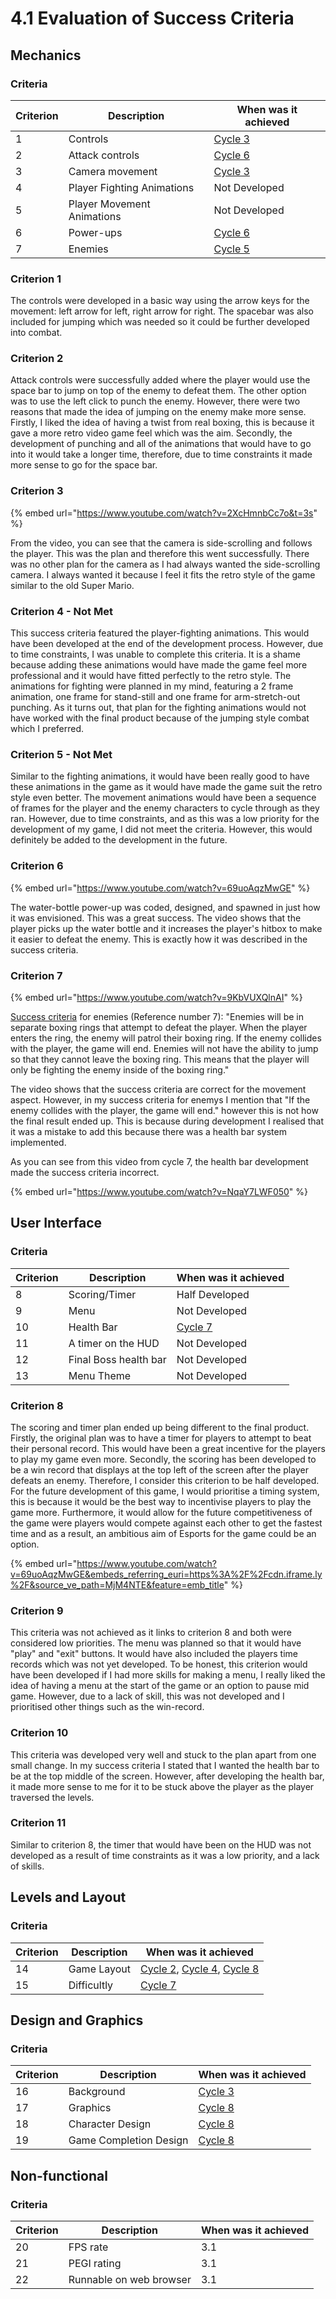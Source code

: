 # 4.1 Evaluation of Success Criteria

## Mechanics

### Criteria

| Criterion | Description                | When was it achieved                              |
| --------- | -------------------------- | ------------------------------------------------- |
| 1         | Controls                   | [Cycle 3](../design-and-development/cycle-1-2.md) |
| 2         | Attack controls            | [Cycle 6](../design-and-development/cycle-1-5.md) |
| 3         | Camera movement            | [Cycle 3](../design-and-development/cycle-1-2.md) |
| 4         | Player Fighting Animations | Not Developed                                     |
| 5         | Player Movement Animations | Not Developed                                     |
| 6         | Power-ups                  | [Cycle 6](../design-and-development/cycle-1-5.md) |
| 7         | Enemies                    | [Cycle 5](../design-and-development/cycle-1-4.md) |

### Criterion 1

The controls were developed in a basic way using the arrow keys for the movement: left arrow for left, right arrow for right. The spacebar was also included for jumping which was needed so it could be further developed into combat.

### Criterion 2

Attack controls were successfully added where the player would use the space bar to jump on top of the enemy to defeat them. The other option was to use the left click to punch the enemy. However, there were two reasons that made the idea of jumping on the enemy make more sense. Firstly, I liked the idea of having a twist from real boxing, this is because it gave a more retro video game feel which was the aim. Secondly, the development of punching and all of the animations that would have to go into it would take a longer time, therefore, due to time constraints it made more sense to go for the space bar.

### Criterion 3

{% embed url="https://www.youtube.com/watch?v=2XcHmnbCc7o&t=3s" %}

From the video, you can see that the camera is side-scrolling and follows the player. This was the plan and therefore this went successfully. There was no other plan for the camera as I had always wanted the side-scrolling camera. I always wanted it because I feel it fits the retro style of the game similar to the old Super Mario.

### Criterion 4 - Not Met

This success criteria featured the player-fighting animations. This would have been developed at the end of the development process. However, due to time constraints, I was unable to complete this criteria. It is a shame because adding these animations would have made the game feel more professional and it would have fitted perfectly to the retro style. The animations for fighting were planned in my mind, featuring a 2 frame animation, one frame for stand-still and one frame for arm-stretch-out punching. As it turns out, that plan for the fighting animations would not have worked with the final product because of the jumping style combat which I preferred.

### Criterion 5 - Not Met

Similar to the fighting animations, it would have been really good to have these animations in the game as it would have made the game suit the retro style even better. The movement animations would have been a sequence of frames for the player and the enemy characters to cycle through as they ran. However, due to time constraints, and as this was a low priority for the development of my game, I did not meet the criteria. However, this would definitely be added to the development in the future.

### Criterion 6

{% embed url="https://www.youtube.com/watch?v=69uoAqzMwGE" %}

The water-bottle power-up was coded, designed, and spawned in just how it was envisioned. This was a great success. The video shows that the player picks up the water bottle and it increases the player's hitbox to make it easier to defeat the enemy. This is exactly how it was described in the success criteria.

### Criterion 7

{% embed url="https://www.youtube.com/watch?v=9KbVUXQlnAI" %}

[Success criteria](../analysis/1.5-success-criteria.md) for enemies (Reference number 7): "Enemies will be in separate boxing rings that attempt to defeat the player. When the player enters the ring, the enemy will patrol their boxing ring. If the enemy collides with the player, the game will end. Enemies will not have the ability to jump so that they cannot leave the boxing ring. This means that the player will only be fighting the enemy inside of the boxing ring."

The video shows that the success criteria are correct for the movement aspect. However, in my success criteria for enemys I mention that "If the enemy collides with the player, the game will end." however this is not how the final result ended up. This is because during development I realised that it was a mistake to add this because there was a health bar system implemented.

As you can see from this video from cycle 7, the health bar development made the success criteria incorrect.

{% embed url="https://www.youtube.com/watch?v=NqaY7LWF050" %}

## User Interface

### Criteria

| Criterion | Description           | When was it achieved                              |
| --------- | --------------------- | ------------------------------------------------- |
| 8         | Scoring/Timer         | Half Developed                                    |
| 9         | Menu                  | Not Developed                                     |
| 10        | Health Bar            | [Cycle 7](../design-and-development/cycle-1-6.md) |
| 11        | A timer on the HUD    | Not Developed                                     |
| 12        | Final Boss health bar | Not Developed                                     |
| 13        | Menu Theme            | Not Developed                                     |

### Criterion 8

The scoring and timer plan ended up being different to the final product. Firstly, the original plan was to have a timer for players to attempt to beat their personal record. This would have been a great incentive for the players to play my game even more. Secondly, the scoring has been developed to be a win record that displays at the top left of the screen after the player defeats an enemy. Therefore, I consider this criterion to be half developed. For the future development of this game, I would prioritise a timing system, this is because it would be the best way to incentivise players to play the game more. Furthermore, it would allow for the future competitiveness of the game were players would compete against each other to get the fastest time and as a result, an ambitious aim of Esports for the game could be an option.

{% embed url="https://www.youtube.com/watch?v=69uoAqzMwGE&embeds_referring_euri=https%3A%2F%2Fcdn.iframe.ly%2F&source_ve_path=MjM4NTE&feature=emb_title" %}

### Criterion 9

This criteria was not achieved as it links to criterion 8 and both were considered low priorities. The menu was planned so that it would have "play" and "exit" buttons. It would have also included the players time records which was not yet developed. To be honest, this criterion would have been developed if I had more skills for making a menu, I really liked the idea of having a menu at the start of the game or an option to pause mid game. However, due to a lack of skill, this was not developed and I prioritised other things such as the win-record.

### Criterion 10

This criteria was developed very well and stuck to the plan apart from one small change. In my success criteria I stated that I wanted the health bar to be at the top middle of the screen. However, after developing the health bar, it made more sense to me for it to be stuck above the player as the player traversed the levels.

### Criterion 11

Similar to criterion 8, the timer that would have been on the HUD was not developed as a result of time constraints as it was a low priority, and a lack of skills.

## Levels and Layout

### Criteria

| Criterion | Description | When was it achieved                                                                                                                                    |
| --------- | ----------- | ------------------------------------------------------------------------------------------------------------------------------------------------------- |
| 14        | Game Layout | [Cycle 2](../design-and-development/cycle-1-1.md), [Cycle 4](../design-and-development/cycle-1-3.md), [Cycle 8](../design-and-development/cycle-1-7.md) |
| 15        | Difficultly | [Cycle 7](../design-and-development/cycle-1-6.md)                                                                                                       |

## Design and Graphics

### Criteria

| Criterion | Description            | When was it achieved                              |
| --------- | ---------------------- | ------------------------------------------------- |
| 16        | Background             | [Cycle 3](../design-and-development/cycle-1-2.md) |
| 17        | Graphics               | [Cycle 8](../design-and-development/cycle-1-7.md) |
| 18        | Character Design       | [Cycle 8](../design-and-development/cycle-1-7.md) |
| 19        | Game Completion Design | [Cycle 8](../design-and-development/cycle-1-7.md) |

## Non-functional

### Criteria

| Criterion | Description             | When was it achieved |
| --------- | ----------------------- | -------------------- |
| 20        | FPS rate                | 3.1                  |
| 21        | PEGI rating             | 3.1                  |
| 22        | Runnable on web browser | 3.1                  |
